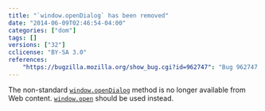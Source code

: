 ```yaml
---
title: "`window.openDialog` has been removed"
date: "2014-06-09T02:46:54-04:00"
categories: ["dom"]
tags: []
versions: ["32"]
cclicense: "BY-SA 3.0"
references:
    "https://bugzilla.mozilla.org/show_bug.cgi?id=962747": "Bug 962747 – Hide Window.openDialog from content"
---
```

The non-standard [`window.openDialog`](https://developer.mozilla.org/en-US/docs/Web/API/window.openDialog) method is no longer available from Web content. [`window.open`](https://developer.mozilla.org/en-US/docs/Web/API/window.open) should be used instead.
